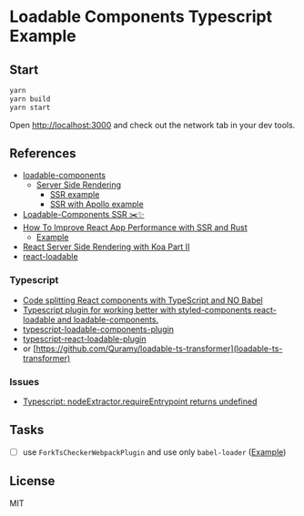 # Loadable Components Typescript Example

## Start

```bash
yarn
yarn build
yarn start
```

Open <http://localhost:3000> and check out the network tab in your dev tools.

## References

- [loadable-components](https://github.com/gregberge/loadable-components)
  - [Server Side Rendering](https://loadable-components.com/docs/server-side-rendering/)
    - [SSR example](https://github.com/gregberge/loadable-components/blob/8d29fef8f02e5b0cdd4a1add3399e48089a7b97a/examples/server-side-rendering)
    - [SSR with Apollo example](https://github.com/gregberge/loadable-components/issues/282#issuecomment-491978634)
- [Loadable-Components SSR ✂️✨](https://medium.com/@shobhitsingh29/loadable-ssr-f8b501e92be8)
- [How To Improve React App Performance with SSR and Rust](https://pagespeed.green/blog/how-to-improve-react-app-performance-with-ssr-and-rust-part-i-ssr)
  - [Example](https://github.com/pagespeed-green/react-ssr)
- [React Server Side Rendering with Koa Part II](https://blog.lovemily.me/react-server-side-rendering-with-koa-part-2/)
- [react-loadable](https://github.com/jamiebuilds/react-loadable)

### Typescript

- [Code splitting React components with TypeScript and NO Babel](https://blog.logrocket.com/code-splitting-react-components-with-typescript-and-no-babel/)
- [Typescript plugin for working better with styled-components react-loadable and loadable-components.](https://medium.com/@joking.young/three-typescript-plugins-for-working-better-with-styled-components-react-loadable-9ae00fba5656)
- [typescript-loadable-components-plugin](https://github.com/acrazing/typescript-loadable-components-plugin)
- [typescript-react-loadable-plugin](https://github.com/acrazing/typescript-react-loadable-plugin)
- or
  [https://github.com/Quramy/loadable-ts-transformer](loadable-ts-transformer)

### Issues

- [Typescript: nodeExtractor.requireEntrypoint returns undefined](https://github.com/gregberge/loadable-components/issues/620)

## Tasks

- [ ] use `ForkTsCheckerWebpackPlugin` and use only `babel-loader`
      ([Example][1])

## License

MIT

[1]: https://github.com/hiroppy/ssr-sample/blob/master/webpack.config.js#L35
